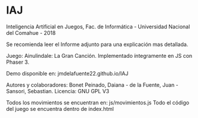 # IAJ
Inteligencia Artificial en Juegos, Fac. de Informática - Universidad Nacional del Comahue - 2018

Se recomienda leer el Informe adjunto para una explicación mas detallada.

Juego: Ainulindale: La Gran Canción.
Implementado íntegramente en JS con Phaser 3.

Demo disponible en: jmdelafuente22.github.io/IAJ

Autores y colaboradores: Bonet Peinado, Daiana - de la Fuente, Juan - Sansori, Sebastian.
Licencia: GNU GPL V3

Todos los movimientos se encuentran en: js/movimientos.js
Todo el código del juego se encuentra dentro de index.html
